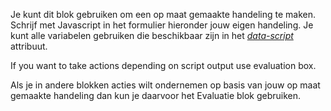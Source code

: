 Je kunt dit blok gebruiken om een op maat gemaakte handeling te maken. Schrijf
met Javascript in het formulier hieronder jouw eigen handeling. Je kunt alle
variabelen gebruiken die beschikbaar zijn in het [*data-script*][data-script]
attribuut.

If you want to take actions depending on script output use evaluation box.

Als je in andere blokken acties wilt ondernemen op basis van jouw op maat
gemaakte handeling dan kun je daarvoor het Evaluatie blok gebruiken.

[data-script]: https://www.copernica.com/en/documentation/data-object
